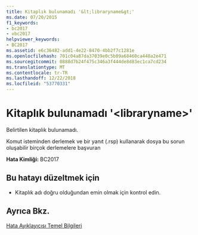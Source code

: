 ```yaml
---
title: Kitaplık bulunamadı '&lt;libraryname&gt;'
ms.date: 07/20/2015
f1_keywords:
- bc2017
- vbc2017
helpviewer_keywords:
- BC2017
ms.assetid: e6c36482-add1-4e22-8470-4bb2f7c1281e
ms.openlocfilehash: 701c04a87da37039e0c5b89a68460ca448a2e471
ms.sourcegitcommit: 0888d7b24f475c346a3f444de8d83ec1ca7cd234
ms.translationtype: MT
ms.contentlocale: tr-TR
ms.lasthandoff: 12/22/2018
ms.locfileid: "53770331"
---
```

# <a name="could-not-find-library-ltlibrarynamegt"></a>Kitaplık bulunamadı '&lt;libraryname&gt;'
Belirtilen kitaplık bulunamadı.  
  
 Komut isteminden derlemek ve bir yanıt (.rsp) kullanarak dosya bu sorun oluşabilir birçok derlemelere başvuran  
  
 **Hata Kimliği:** BC2017  
  
## <a name="to-correct-this-error"></a>Bu hatayı düzeltmek için  
  
-   Kitaplık adı doğru olduğundan emin olmak için kontrol edin.  
  
## <a name="see-also"></a>Ayrıca Bkz.  
 [Hata Ayıklayıcısı Temel Bilgileri](/visualstudio/debugger/debugger-basics)

